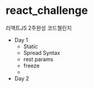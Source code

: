 # react_challenge
리액트JS 2주완성 코드챌린지

- Day 1
  - Static
  - Spread Syntax
  - rest params
  - freeze
  - 
- Day 2
